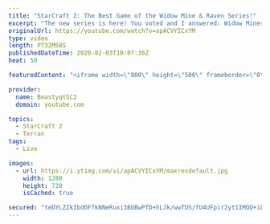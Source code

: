 ```yaml
---
title: "StarCraft 2: The Best Game of the Widow Mine & Raven Series!"
excerpt: "The new series is here! You voted and I answered: Widow Mines & Ravens to Grandmaster has arrived!  2019 Best Moments video: https://youtu.be/FEAEwkYcUS0  #WidowMineRaven #Beastyqt #StarCraft2 #SC2  Feel free to let me know if you have any suggestions for future videos. I hope you guys enjoy this one!"
originalUrl: https://youtube.com/watch?v=apACVYICxYM
type: video
length: PT32M58S
publishedDateTime: 2020-02-03T10:07:36Z
heat: 50

featuredContent: "<iframe width=\"800\" height=\"500\" frameborder=\"0\" src=\"https://www.youtube.com/embed/apACVYICxYM\" allow=\"accelerometer; autoplay; encrypted-media; gyroscope; picture-in-picture\" allowfullscreen></iframe>"

provider:
  name: BeastyqtSC2
  domain: youtube.com

topics:
  - StarCraft 2
  - Terran
tags:
  - Live

images:
  - url: https://i.ytimg.com/vi/apACVYICxYM/maxresdefault.jpg
    width: 1280
    height: 720
    isCached: true

secured: "teDYLZZkIbdOFfkNNeRuxi3BbBwPfD+hLJk/wwTUS/fU4UFpir2yt1IMQQ+iLmo5x18cyOvv7Bfk+dxuJHCZdpM7k2u3OVBaDAclX5vdyOGT9hAvF9q47wO9HahILM4euD8ks344K3sWKim7JXlka+T6WGCWrTNhgpsq3LwI0IHHzWexKvh6MyjJyUbn8l7wCqVXe8O2KrDXPrkoFAWOfhOI4pXnFJnQN3HHmT0j4AFjR79niQPcaXvHSJWROzJOokZ7RwlcG/UswTnAf8nHw3UrpLLnRXeXqW805VxY84ETd99W1/TC9Jdly00EkKCgQxehWEPjn4vahDO+4cPrSHi9LpwpudifPxA9m8CBnIz3TBQfBnNEU/GtPH1cH6Wwc+RQuYF80WvnLx4uxd1sWFJosi9e332OhW8R4lBTXJU=;O6+VnAhv6BWo/qFMns+XwQ=="
---
```


